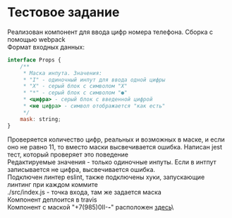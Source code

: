 # Тестовое задание
Реализован компонент для ввода цифр номера телефона. Сборка с помощью webpack\
Формат входных данных:
```javascript
interface Props {
	/**
	 * Маска инпута. Значения:
	 * "I" - одиночный инпут для ввода одной цифры
	 * "X" - серый блок с символом "X"
	 * "*" - серый блок с символом "●"
	 * <цифра> - серый блок с введенной цифрой
	 * <не цифра> - символ отображается "как есть"
	 */
	mask: string;
}
```
Проверяется количество цифр, реальных и возможных в маске, и если оно не равно 11, то вместо маски высвечивается ошибка. Написан jest тест, который проверяет это поведение\
Редактируемые значения - только одиночные инпуты. Если в интпут записывается не цифра, высвечивается ошибка.\
Подключен линтер eslint, также подключены хуки, запускающие линтинг при каждом коммите\
./src/index.js - точка входа, там же задается маска\
Компонент деплоится в travis\
Компонент с маской "+7(985)0II-**-**" расположен [здесь](https://mpolyakowa.github.io/FrontTestMailru/)\
